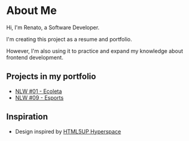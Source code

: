 # About Me

Hi, I'm Renato, a Software Developer.

I'm creating this project as a resume and portfolio.

However, I'm also using it to practice and expand my knowledge about frontend development.

## Projects in my portfolio

- [NLW #01 - Ecoleta](https://github.com/renatoalbjr/nlw-01)
- [NLW #09 - Esports](https://github.com/renatoalbjr/nlw-09)

## Inspiration

- Design inspired by [HTML5UP Hyperspace](https://html5up.net/hyperspace)
